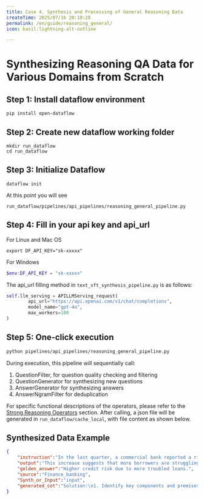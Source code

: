 ```yaml
---
title: Case 4. Synthesis and Processing of General Reasoning Data
createTime: 2025/07/16 20:10:28
permalink: /en/guide/reasoning_general/
icon: basil:lightning-alt-outline

---
```


# Synthesizing Reasoning QA Data for Various Domains from Scratch

## Step 1: Install dataflow environment

```shell
pip install open-dataflow
```

## Step 2: Create new dataflow working folder

```shell
mkdir run_dataflow
cd run_dataflow
```

## Step 3: Initialize Dataflow

```shell
dataflow init
```

At this point you will see

```shell
run_dataflow/pipelines/api_pipelines/reasoning_general_pipeline.py  
```

## Step 4: Fill in your api key and api_url

For Linux and Mac OS

```shell
export DF_API_KEY="sk-xxxxx"
```

For Windows

```powershell
$env:DF_API_KEY = "sk-xxxxx"
```

The api_url filling method in `text_sft_synthesis_pipeline.py` is as follows:

```python
self.llm_serving = APILLMServing_request(
        api_url="https://api.openai.com/v1/chat/completions",
        model_name="gpt-4o",
        max_workers=100
)
```

## Step 5: One-click execution

```bash
python pipelines/api_pipelines/reasoning_general_pipeline.py
```

During execution, this pipeline will sequentially call:

1. QuestionFilter, for question quality checking and filtering
2. QuestionGenerator for synthesizing new questions
3. AnswerGenerator for synthesizing answers
4. AnswerNgramFilter for deduplication

For specific functional descriptions of the operators, please refer to the [Strong Reasoning Operators](/en/guide/Reasoning_operators/) section. After calling, a json file will be generated in `run_dataflow/cache_local`, with file content as shown below.

## Synthesized Data Example

```json
{
    "instruction":"In the last quarter, a commercial bank reported a rise in its non-performing loan ratio from 2.1% to 3.4%. What might this indicate about the bank's loan portfolio?",
    "output":"This increase suggests that more borrowers are struggling to repay their loans, potentially due to economic slowdowns or tighter household finances. It indicates a deterioration in the quality of the bank's loan assets and may lead to increased provisions.",
    "golden_answer":"Higher credit risk due to more troubled loans.",
    "source":"Finance_banking",
    "Synth_or_Input":"input",
    "generated_cot":"Solution:\n1. Identify key components and premises of the task:\n→ Non-performing loan (NPL) ratio increase from 2.1% to 3.4%\n→ Quarter timeframe for observation\n\n2. Apply relevant principles, theorems, or methods with step-by-step derivation or argument:\n→ NPL ratio is a measure of loan repayment risk and indicates the proportion of non-paying loans in total loans\n→ An increase suggests a deterioration in the quality of the loan portfolio\n→ Possible causes for this deterioration might be economic downturn, poor underwriting practices, or increased credit risk exposure\n\n3. Perform any necessary calculations or logical checks with intermediate verification:\n→ Change in NPL ratio: 3.4\\% - 2.1\\% = 1.3\\%\n→ Verify impact: A rise of 1.3 percentage points in a single quarter is significant, indicating substantial risk factors affecting loan performance\n\n4. Present the final answer or conclusion in a clear, unambiguous notation:\n→ The increase in the non-performing loan ratio suggests that the bank's loan portfolio may be facing heightened credit risks, potential defaults, or poor economic conditions affecting borrowers."
}
```


